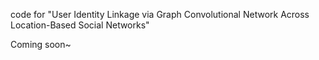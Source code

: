 code for "User Identity Linkage via Graph Convolutional Network Across Location-Based Social Networks"

Coming soon~
